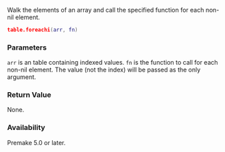 Walk the elements of an array and call the specified function for each non-nil element.

```lua
table.foreachi(arr, fn)
```

### Parameters ###

`arr` is an table containing indexed values. `fn` is the function to call for each non-nil element. The value (not the index) will be passed as the only argument.


### Return Value ###

None.


### Availability ###

Premake 5.0 or later.
